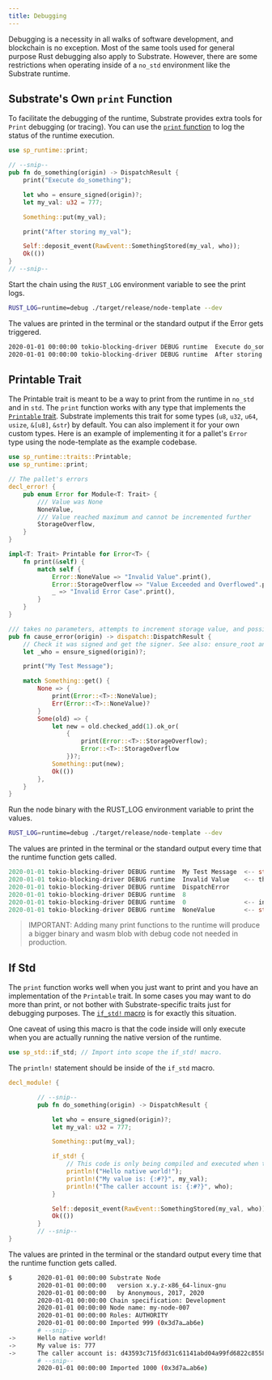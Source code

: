 ```yaml
---
title: Debugging
---
```


Debugging is a necessity in all walks of software development, and blockchain is no exception. Most
of the same tools used for general purpose Rust debugging also apply to Substrate. However, there
are some restrictions when operating inside of a `no_std` environment like the Substrate runtime.

## Substrate's Own `print` Function

To facilitate the debugging of the runtime, Substrate provides extra tools for `Print` debugging (or
tracing). You can use the
[`print` function](https://substrate.dev/rustdocs/v2.0.0-rc6/sp_runtime/fn.print.html) to log the status
of the runtime execution.

```rust
use sp_runtime::print;

// --snip--
pub fn do_something(origin) -> DispatchResult {
	print("Execute do_something");

	let who = ensure_signed(origin)?;
	let my_val: u32 = 777;

	Something::put(my_val);

	print("After storing my_val");

	Self::deposit_event(RawEvent::SomethingStored(my_val, who));
	Ok(())
}
// --snip--
```

Start the chain using the `RUST_LOG` environment variable to see the print logs.

```sh
RUST_LOG=runtime=debug ./target/release/node-template --dev
```

The values are printed in the terminal or the standard output if the Error gets triggered.

```sh
2020-01-01 00:00:00 tokio-blocking-driver DEBUG runtime  Execute do_something
2020-01-01 00:00:00 tokio-blocking-driver DEBUG runtime  After storing my_val
```

## Printable Trait

The Printable trait is meant to be a way to print from the runtime in `no_std` and in `std`. The
`print` function works with any type that implements the
[`Printable` trait](https://substrate.dev/rustdocs/v2.0.0-rc6/sp_runtime/traits/trait.Printable.html).
Substrate implements this trait for some types (`u8`, `u32`, `u64`, `usize`, `&[u8]`, `&str`) by
default. You can also implement it for your own custom types. Here is an example of implementing it
for a pallet's `Error` type using the node-template as the example codebase.

```rust
use sp_runtime::traits::Printable;
use sp_runtime::print;
```

```rust
// The pallet's errors
decl_error! {
	pub enum Error for Module<T: Trait> {
		/// Value was None
		NoneValue,
		/// Value reached maximum and cannot be incremented further
		StorageOverflow,
	}
}

impl<T: Trait> Printable for Error<T> {
	fn print(&self) {
		match self {
			Error::NoneValue => "Invalid Value".print(),
			Error::StorageOverflow => "Value Exceeded and Overflowed".print(),
			_ => "Invalid Error Case".print(),
		}
	}
}
```

```rust
/// takes no parameters, attempts to increment storage value, and possibly throws an error
pub fn cause_error(origin) -> dispatch::DispatchResult {
	// Check it was signed and get the signer. See also: ensure_root and ensure_none
	let _who = ensure_signed(origin)?;

	print("My Test Message");

	match Something::get() {
		None => {
			print(Error::<T>::NoneValue);
			Err(Error::<T>::NoneValue)?
		}
		Some(old) => {
			let new = old.checked_add(1).ok_or(
				{
					print(Error::<T>::StorageOverflow);
					Error::<T>::StorageOverflow
				})?;
			Something::put(new);
			Ok(())
		},
	}
}
```

Run the node binary with the RUST_LOG environment variable to print the values.

```sh
RUST_LOG=runtime=debug ./target/release/node-template --dev
```

The values are printed in the terminal or the standard output every time that the runtime function
gets called.

```rust
2020-01-01 tokio-blocking-driver DEBUG runtime  My Test Message  <-- str implements Printable by default
2020-01-01 tokio-blocking-driver DEBUG runtime  Invalid Value    <-- the custom string from NoneValue
2020-01-01 tokio-blocking-driver DEBUG runtime  DispatchError
2020-01-01 tokio-blocking-driver DEBUG runtime  8
2020-01-01 tokio-blocking-driver DEBUG runtime  0                <-- index value from the Error enum definition
2020-01-01 tokio-blocking-driver DEBUG runtime  NoneValue        <-- str which holds the name of the ident of the error
```

> IMPORTANT: Adding many print functions to the runtime will produce a bigger binary and wasm blob
> with debug code not needed in production.

## If Std

The `print` function works well when you just want to print and you have an implementation of the
`Printable` trait. In some cases you may want to do more than print, or not bother with
Substrate-specific traits just for debugging purposes. The
[`if_std!` macro](https://substrate.dev/rustdocs/v2.0.0-rc6/sp_std/macro.if_std.html) is for exactly
this situation.

One caveat of using this macro is that the code inside will only execute when you are actually
running the native version of the runtime.

```rust
use sp_std::if_std; // Import into scope the if_std! macro.
```

The `println!` statement should be inside of the `if_std` macro.

```rust
decl_module! {

		// --snip--
		pub fn do_something(origin) -> DispatchResult {

			let who = ensure_signed(origin)?;
			let my_val: u32 = 777;

			Something::put(my_val);

			if_std! {
				// This code is only being compiled and executed when the `std` feature is enabled.
				println!("Hello native world!");
				println!("My value is: {:#?}", my_val);
				println!("The caller account is: {:#?}", who);
			}

			Self::deposit_event(RawEvent::SomethingStored(my_val, who));
			Ok(())
		}
		// --snip--
}
```

The values are printed in the terminal or the standard output every time that the runtime function
gets called.

```sh
$		2020-01-01 00:00:00 Substrate Node
		2020-01-01 00:00:00   version x.y.z-x86_64-linux-gnu
		2020-01-01 00:00:00   by Anonymous, 2017, 2020
		2020-01-01 00:00:00 Chain specification: Development
		2020-01-01 00:00:00 Node name: my-node-007
		2020-01-01 00:00:00 Roles: AUTHORITY
		2020-01-01 00:00:00 Imported 999 (0x3d7a…ab6e)
		# --snip--
->		Hello native world!
->		My value is: 777
->		The caller account is: d43593c715fdd31c61141abd04a99fd6822c8558854ccde39a5684e7a56da27d (5GrwvaEF...)
		# --snip--
		2020-01-01 00:00:00 Imported 1000 (0x3d7a…ab6e)

```
